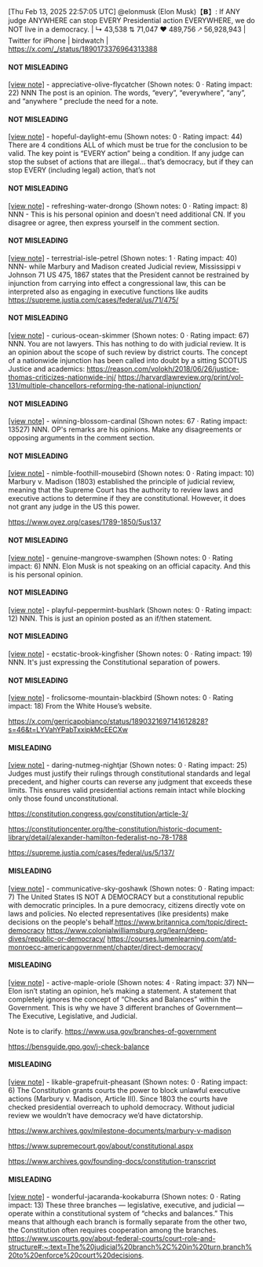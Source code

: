 [Thu Feb 13, 2025 22:57:05 UTC] @elonmusk (Elon Musk)【𝗕】: If ANY judge ANYWHERE can stop EVERY Presidential action EVERYWHERE, we do NOT live in a democracy. | ↳ 43,538 ⇅ 71,047 ♥ 489,756 🡕 56,928,943 | Twitter for iPhone | birdwatch | https://x.com/_/status/1890173376964313388

#### NOT MISLEADING

[[view note]](https://x.com/i/birdwatch/n/1890483359182385259) - appreciative-olive-flycatcher (Shown notes: 0 · Rating impact: 22)
NNN The post is an opinion. The words, “every”, “everywhere”, “any”, and “anywhere “ preclude the need for a note.

#### NOT MISLEADING

[[view note]](https://x.com/i/birdwatch/n/1890370499303100789) - hopeful-daylight-emu (Shown notes: 0 · Rating impact: 44)
There are 4 conditions ALL of which must be true for the conclusion to be valid. The key point is “EVERY action” being a condition. If any judge can stop the subset of actions that are illegal… that’s democracy, but if they can stop EVERY (including legal) action, that’s not

#### NOT MISLEADING

[[view note]](https://x.com/i/birdwatch/n/1890295748668850229) - refreshing-water-drongo (Shown notes: 0 · Rating impact: 8)
NNN - This is his personal opinion and doesn't need additional CN. If you disagree or agree, then express yourself in the comment section.

#### NOT MISLEADING

[[view note]](https://x.com/i/birdwatch/n/1890289971137003994) - terrestrial-isle-petrel (Shown notes: 1 · Rating impact: 40)
NNN- while Marbury and Madison created Judicial review, Mississippi v Johnson 71 US 475, 1867 states that the President cannot be restrained by injunction from carrying into effect a congressional law, this can be interpreted also as engaging in executive functions like audits https://supreme.justia.com/cases/federal/us/71/475/

#### NOT MISLEADING

[[view note]](https://x.com/i/birdwatch/n/1890246416578355417) - curious-ocean-skimmer (Shown notes: 0 · Rating impact: 67)
NNN. You are not lawyers. This has nothing to do with judicial review. It is an opinion about the scope of such review by district courts. The concept of a nationwide injunction has been called into doubt by a sitting SCOTUS Justice and academics:
https://reason.com/volokh/2018/06/26/justice-thomas-criticizes-nationwide-inj/
https://harvardlawreview.org/print/vol-131/multiple-chancellors-reforming-the-national-injunction/

#### NOT MISLEADING

[[view note]](https://x.com/i/birdwatch/n/1890245233222275576) - winning-blossom-cardinal (Shown notes: 67 · Rating impact: 13527)
NNN.  OP's remarks are his opinions.  Make any disagreements or opposing arguments in the comment section.

#### NOT MISLEADING

[[view note]](https://x.com/i/birdwatch/n/1890240829861540204) - nimble-foothill-mousebird (Shown notes: 0 · Rating impact: 10)
Marbury v. Madison (1803) established the principle of judicial review, meaning that the Supreme Court has the authority to review laws and executive actions to determine if they are constitutional. However, it does not grant any judge in the US this power. 

https://www.oyez.org/cases/1789-1850/5us137

#### NOT MISLEADING

[[view note]](https://x.com/i/birdwatch/n/1890230319606845599) - genuine-mangrove-swamphen (Shown notes: 0 · Rating impact: 6)
NNN. Elon Musk is not speaking on an official capacity. And this is his personal opinion.

#### NOT MISLEADING

[[view note]](https://x.com/i/birdwatch/n/1890225895501074681) - playful-peppermint-bushlark (Shown notes: 0 · Rating impact: 12)
NNN. This is just an opinion posted as an if/then statement.

#### NOT MISLEADING

[[view note]](https://x.com/i/birdwatch/n/1890271137629638865) - ecstatic-brook-kingfisher (Shown notes: 0 · Rating impact: 19)
NNN.  It's just expressing the Constitutional separation of powers. 

#### NOT MISLEADING

[[view note]](https://x.com/i/birdwatch/n/1890365297128866105) - frolicsome-mountain-blackbird (Shown notes: 0 · Rating impact: 18)
From the White House’s website. 

https://x.com/gerricapobianco/status/1890321697141612828?s=46&t=LYVahYPabTxxipkMcEECXw



#### MISLEADING

[[view note]](https://x.com/i/birdwatch/n/1890551498259722438) - daring-nutmeg-nightjar (Shown notes: 0 · Rating impact: 25)
Judges must justify their rulings through constitutional standards and legal precedent, and higher courts can reverse any judgment that exceeds these limits. This ensures valid presidential actions remain intact while blocking only those found unconstitutional. 

https://constitution.congress.gov/constitution/article-3/

https://constitutioncenter.org/the-constitution/historic-document-library/detail/alexander-hamilton-federalist-no-78-1788

https://supreme.justia.com/cases/federal/us/5/137/

#### MISLEADING

[[view note]](https://x.com/i/birdwatch/n/1890513730544496699) - communicative-sky-goshawk (Shown notes: 0 · Rating impact: 7)
The United States IS NOT A DEMOCRACY but a constitutional republic with democratic principles. In a pure democracy, citizens directly vote on laws and policies. No elected representatives (like presidents) make decisions on the people's behalf.https://www.britannica.com/topic/direct-democracy
https://www.colonialwilliamsburg.org/learn/deep-dives/republic-or-democracy/ https://courses.lumenlearning.com/atd-monroecc-americangovernment/chapter/direct-democracy/

#### MISLEADING

[[view note]](https://x.com/i/birdwatch/n/1890499281829917101) - active-maple-oriole (Shown notes: 4 · Rating impact: 37)
NN— Elon isn’t stating an opinion, he’s making a statement. A statement that completely ignores the concept of “Checks and Balances” within the Government. This is why we have 3 different branches of Government— The Executive, Legislative, and Judicial.

Note is to clarify.
https://www.usa.gov/branches-of-government

https://bensguide.gpo.gov/j-check-balance


#### MISLEADING

[[view note]](https://x.com/i/birdwatch/n/1890222898734072242) - likable-grapefruit-pheasant (Shown notes: 0 · Rating impact: 6)
The Constitution grants courts the power to block unlawful executive actions (Marbury v. Madison, Article III). Since 1803 the courts have checked presidential overreach to uphold democracy. Without judicial review we wouldn’t have democracy we’d have dictatorship.

https://www.archives.gov/milestone-documents/marbury-v-madison

https://www.supremecourt.gov/about/constitutional.aspx

https://www.archives.gov/founding-docs/constitution-transcript

#### MISLEADING

[[view note]](https://x.com/i/birdwatch/n/1890219514081734967) - wonderful-jacaranda-kookaburra (Shown notes: 0 · Rating impact: 13)
These three branches — legislative, executive, and judicial — operate within a constitutional system of “checks and balances.” This means that although each branch is formally separate from the other two, the Constitution often requires cooperation among the branches. https://www.uscourts.gov/about-federal-courts/court-role-and-structure#:~:text=The%20judicial%20branch%2C%20in%20turn,branch%20to%20enforce%20court%20decisions.
